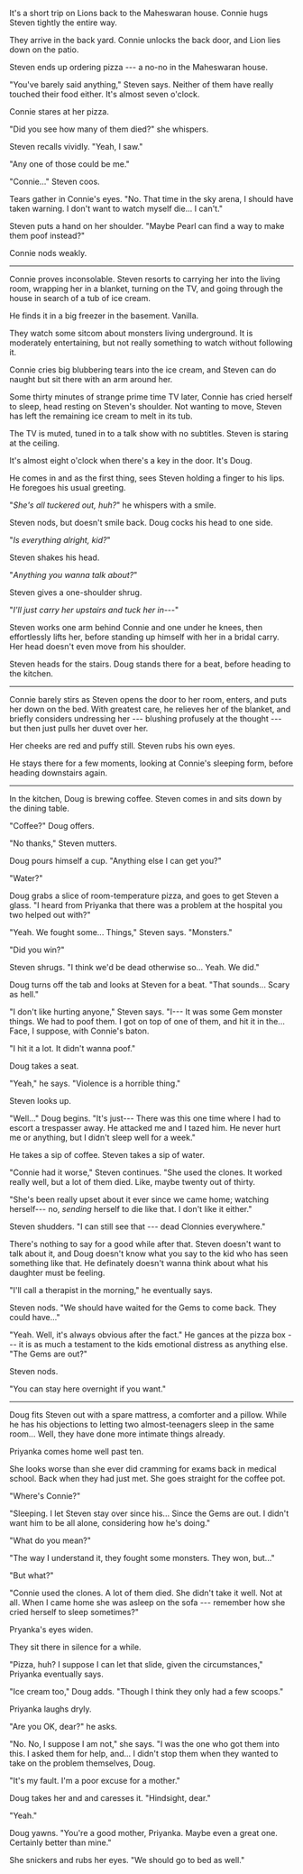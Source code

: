 It's a short trip on Lions back to the Maheswaran house.
Connie hugs Steven tightly the entire way.

They arrive in the back yard. Connie unlocks the back door, and 
Lion lies down on the patio.

Steven ends up ordering pizza --- a no-no in the Maheswaran house.

"You've barely said anything," Steven says. Neither of them
have really touched their food either. It's almost seven o'clock.

Connie stares at her pizza.

"Did you see how many of them died?" she whispers.

Steven recalls vividly. "Yeah, I saw."

"Any one of those could be me."

"Connie..." Steven coos.

Tears gather in Connie's eyes. "No. That time in the sky
arena, I should have taken warning.  I don't want to watch
myself die... I can't."

Steven puts a hand on her shoulder. "Maybe Pearl can find a
way to make them poof instead?"

Connie nods weakly.

----

Connie proves inconsolable. Steven resorts to carrying her
into the living room, wrapping her in a blanket, turning on
the TV, and going through the house in search of a tub of ice cream.

He finds it in a big freezer in the basement. Vanilla.

They watch some sitcom about monsters living underground. It is
moderately entertaining, but not really something to watch without
following it.

Connie cries big blubbering tears into the ice cream, and Steven
can do naught but sit there with an arm around her.

Some thirty minutes of strange prime time TV later, Connie has cried herself
to sleep, head resting on Steven's shoulder. Not wanting to move, Steven
has left the remaining ice cream to melt in its tub.

The TV is muted, tuned in to a talk show with no subtitles. Steven is
staring at the ceiling.

It's almost eight o'clock when there's a key in the door. It's Doug.

He comes in and as the first thing, sees Steven holding a finger to his
lips. He foregoes his usual greeting.

"*She's all tuckered out, huh?*" he whispers with a smile.

Steven nods, but doesn't smile back. Doug cocks his head to one side.

"*Is everything alright, kid?*"

Steven shakes his head.

"*Anything you wanna talk about?*"

Steven gives a one-shoulder shrug.

"*I'll just carry her upstairs and tuck her in---*"

Steven works one arm behind Connie and one under he knees, then effortlessly
lifts her, before standing up himself with her in a bridal carry.
Her head doesn't even move from his shoulder.

Steven heads for the stairs. Doug stands there for a beat, before heading to
the kitchen.

----

Connie barely stirs as Steven opens the door to her room, enters, and puts her
down on the bed. With greatest care, he relieves her of the blanket, and briefly
considers undressing her --- blushing profusely at the thought --- but then just
pulls her duvet over her.

Her cheeks are red and puffy still. Steven rubs his own eyes.

He stays there for a few moments, looking at Connie's sleeping
form, before heading downstairs again.

----

In the kitchen, Doug is brewing coffee. Steven comes in and sits down by
the dining table.

"Coffee?" Doug offers.

"No thanks," Steven mutters.

Doug pours himself a cup. "Anything else I can get you?"

"Water?"

Doug grabs a slice of room-temperature pizza, and goes to get Steven a glass.
"I heard from Priyanka that there was a problem at the hospital you two
helped out with?"

"Yeah. We fought some... Things," Steven says. "Monsters."

"Did you win?" 

Steven shrugs. "I think we'd be dead otherwise so... Yeah. We did."

Doug turns off the tab and looks at Steven for a beat. "That sounds... Scary as hell."

"I don't like hurting anyone," Steven says. "I--- It was some Gem monster things. We had
to poof them. I got on top of one of them, and hit it in the... Face, I suppose, with Connie's
baton.

"I hit it a lot. It didn't wanna poof."

Doug takes a seat.

"Yeah," he says. "Violence is a horrible thing."

Steven looks up.

"Well..." Doug begins. "It's just--- There was this one time where I had to
escort a trespasser away. He attacked me and I tazed him. He never hurt me or
anything, but I didn't sleep well for a week."

He takes a sip of coffee. Steven takes a sip of water.

"Connie had it worse," Steven continues. "She used the clones. It worked really well,
but a lot of them died. Like, maybe twenty out of thirty.

"She's been really upset about it ever since we came home; watching herself--- no, *sending*
herself to die like that. I don't like it either."

Steven shudders. "I can still see that --- dead Clonnies everywhere."

There's nothing to say for a good while after that. Steven doesn't want to
talk about it, and Doug doesn't know what you say to the kid who has seen
something like that. He definately doesn't wanna think about what his daughter
must be feeling.

"I'll call a therapist in the morning," he eventually says.

Steven nods. "We should have waited for the Gems to come back. They could have..."

"Yeah. Well, it's always obvious after the fact." He gances at the pizza box --- it is
as much a testament to the kids emotional distress as anything else. "The Gems are out?"

Steven nods.

"You can stay here overnight if you want."

----

Doug fits Steven out with a spare mattress, a comforter and a pillow. While he
has his objections to letting two almost-teenagers sleep in the same room... Well,
they have done more intimate things already.

Priyanka comes home well past ten.

She looks worse than she ever did cramming for exams back in medical school. Back when
they had just met. She goes straight for the coffee pot.

"Where's Connie?"

"Sleeping. I let Steven stay over since his... Since the Gems are out. I didn't
want him to be all alone, considering how he's doing."

"What do you mean?"

"The way I understand it, they fought some monsters. They won, but..."

"But what?"

"Connie used the clones. A lot of them died. She didn't take it well. Not at all.
When I came home she was asleep on the sofa --- remember how she cried herself
to sleep sometimes?"

Pryanka's eyes widen.

They sit there in silence for a while.

"Pizza, huh? I suppose I can let that slide, given the circumstances," Priyanka eventually says.

"Ice cream too," Doug adds. "Though I think they only had a few scoops."

Priyanka laughs dryly.

"Are you OK, dear?" he asks.

"No. No, I suppose I am not," she says. "I was the one who got them into this. I asked them
for help, and... I didn't stop them when they wanted to take on the problem themselves, Doug.

"It's my fault. I'm a poor excuse for a mother."

Doug takes her and and caresses it. "Hindsight, dear."

"Yeah."

Doug yawns. "You're a good mother, Priyanka. Maybe even a great one. Certainly
better than mine."

She snickers and rubs her eyes. "We should go to bed as well."
